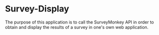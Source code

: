# Survey-Display
The purpose of this application is to call the SurveyMonkey API in order to obtain and display the results of a survey in one's own web application.